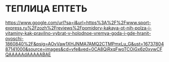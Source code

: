# ТЕПЛИЦА ЕПТЕТЬ
https://www.google.com/url?sa=i&url=https%3A%2F%2Fwww.sport-express.ru%2Fzozh%2Freviews%2Fpomidory-kakaya-ot-nih-polza-i-vitaminy-kak-pravilno-vybrat-v-holodnoe-vremya-goda-i-gde-hranit-ovoschi-1860840%2F&psig=AOvVaw1XHJNMA7AMQ2CTMPmxLu_G&ust=1673780487141000&source=images&cd=vfe&ved=0CA8QjRxqFwoTCOiGx6z0xvwCFQAAAAAdAAAAABAE
